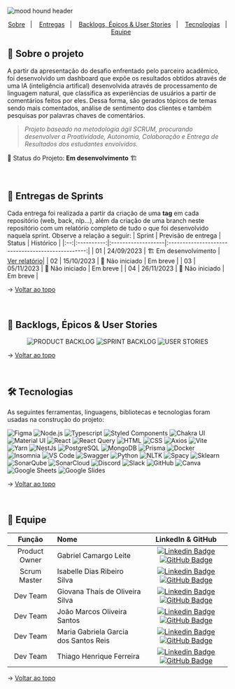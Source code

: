 <span id="topo">

![mood hound header](https://github.com/The-Bugger-Ducks/mood-hound-documentation/assets/79321198/7696facb-0f67-43d3-9a28-e3c4553ec0c8)

<p align="center">
    <a href="#sobre">Sobre</a>  &nbsp |&nbsp &nbsp  
    <a href="#entregas">Entregas</a>  &nbsp |&nbsp &nbsp  
    <a href="#backlogs">Backlogs, Épicos & User Stories</a> &nbsp |&nbsp &nbsp  
    <a href="#tecnologias">Tecnologias</a>  &nbsp |&nbsp &nbsp 
    <a href="#equipe">Equipe</a>
</p>
   
<span id="sobre">

## :bookmark_tabs: Sobre o projeto

A partir da apresentação do desafio enfrentado pelo parceiro acadêmico, foi desenvolvido um dashboard que expõe os resultados obtidos através de uma IA (inteligência artifical) desenvolvida através de processamento de linguagem natural, que classifica as experiências de usuários a partir de comentários feitos por eles. Dessa forma, são gerados tópicos de temas sendo mais comentados, análise de sentimento dos clientes e também pesquisas por palavras chaves de comentários.

> _Projeto baseado na metodologia ágil SCRUM, procurando desenvolver a Proatividade, Autonomia, Colaboração e Entrega de Resultados dos estudantes envolvidos._

:pushpin: Status do Projeto: **Em desenvolvimento** 🏗️

<br />

<span id="entregas">

## 🏁 Entregas de Sprints

Cada entrega foi realizada a partir da criação de uma **tag** em cada repositório (web, back, nlp...), além da criação de uma branch neste repositório com um relatório completo de tudo o que foi desenvolvido naquela sprint. Observe a relação a seguir:
| Sprint | Previsão de entrega | Status | Histórico |
|:--:|:----------:|:-------------------|:-------------------------------------------------:|
| 01 | 24/09/2023 | 🏗️ Em desenvolvimento | [Ver relatório](https://github.com/The-Bugger-Ducks/mood-hound-documentation/tree/sprint-01)|
| 02 | 15/10/2023 | 🛑 Não iniciado | Em breve |
| 03 | 05/11/2023 | 🛑 Não iniciado | Em breve |
| 04 | 26/11/2023 | 🛑 Não iniciado | Em breve |

→ [Voltar ao topo](#topo)

<br />

<span id="backlogs">

## :dart: Backlogs, Épicos & User Stories

<div align="center">
   <img src="https://github.com/The-Bugger-Ducks/mood-hound-documentation/assets/79321198/c5e076ff-a484-4371-922b-dd16dc8a721e" alt="PRODUCT BACKLOG" /> 
   <img src="https://github.com/The-Bugger-Ducks/mood-hound-documentation/assets/79321198/d39243a0-4a16-4f1d-ba34-e5b54f6f8c3f" alt="SPRINT BACKLOG" /> 
   <img src="https://github.com/The-Bugger-Ducks/mood-hound-documentation/assets/79321198/ec0fe387-2ea3-4166-b8e9-03c803eaf07a" alt="USER STORIES" />
</div>

→ [Voltar ao topo](#topo)

<br />

<span id="tecnologias">

## 🛠️ Tecnologias

As seguintes ferramentas, linguagens, bibliotecas e tecnologias foram usadas na construção do projeto:

<img src="https://img.shields.io/badge/Figma-CED4DA?style=for-the-badge&logo=figma&logoColor=DC143C" alt="Figma" /> 
<img src="https://img.shields.io/badge/Node.Js-CED4DA?style=for-the-badge&logo=nodedotjs&logoColor=3A5F0B" alt="Node.js" /> 
<img src="https://img.shields.io/badge/TypeScript-CED4DA?style=for-the-badge&logo=typescript&logoColor=007ACC" alt="Typescript" />
<img src="https://img.shields.io/badge/Styled_Components-CED4DA?style=for-the-badge&logo=styled-components&logoColor=ff309f" alt="Styled Components" /> 
<img src="https://img.shields.io/badge/chakra_ui-CED4DA.svg?style=for-the-badge&logo=chakraui&logoColor=234ED1C5" alt="Chakra UI" />
<img src="https://img.shields.io/badge/material_ui-CED4DA.svg?style=for-the-badge&logo=mui&logoColor=1F51FF" alt="Material UI" />
<img src="https://img.shields.io/badge/React-CED4DA?style=for-the-badge&logo=react&logoColor=1497ff" alt="React" /> 
<img src="https://img.shields.io/badge/React_query-CED4DA?style=for-the-badge&logo=reactquery&logoColor=FF4154" alt="React Query" /> 
<img src="https://img.shields.io/badge/HTML-CED4DA?style=for-the-badge&logo=html5&logoColor=23E34F26" alt="HTML" /> 
<img src="https://img.shields.io/badge/CSS-CED4DA?style=for-the-badge&logo=css3&logoColor=1572B6" alt="CSS" />
<img src="https://img.shields.io/badge/Axios-CED4DA?style=for-the-badge&logo=axios&logoColor=5A29E4" alt="Axios" />
<img src="https://img.shields.io/badge/Vite-CED4DA?style=for-the-badge&logo=vite&logoColor=646CFF" alt="Vite" /> 
<img src="https://img.shields.io/badge/Yarn-CED4DA?style=for-the-badge&logo=yarn&logoColor=000000" alt="Yarn" /> 
<img src="https://img.shields.io/badge/NestJs-CED4DA?style=for-the-badge&logo=nestjs&logoColor=AA4A44" alt="NestJs" />  
<img src="https://img.shields.io/badge/Postgres-CED4DA?style=for-the-badge&logo=postgresql&logoColor=23316192" alt="PostgreSQL" />  
<img src="https://img.shields.io/badge/MongoDB-CED4DA?style=for-the-badge&logo=mongodb&logoColor=47A248" alt="MongoDB" />  
<img src="https://img.shields.io/badge/Prisma-CED4DA?style=for-the-badge&logo=prisma&logoColor=303030" alt="Prisma" /> 
<img src="https://img.shields.io/badge/Docker-CED4DA?style=for-the-badge&logo=docker&logoColor=000080" alt="Docker" /> 
<img src="https://img.shields.io/badge/Insomnia-CED4DA?style=for-the-badge&logo=insomnia&logoColor=581845" alt="Insomnia" />
<img src="https://img.shields.io/badge/VS_Code-CED4DA?style=for-the-badge&logo=visual%20studio%20code&logoColor=0078D4" alt="VS Code" />
<img src="https://img.shields.io/badge/Swagger-CED4DA?style=for-the-badge&logo=swagger&logoColor=3A5F0B" alt="Swagger" /> 
<img src="https://img.shields.io/badge/python-CED4DA?style=for-the-badge&logo=python&logoColor=3670A0" alt="Python" /> 
<img src="https://img.shields.io/badge/Nltk-CED4DA?style=for-the-badge&logo=nltk&logoColor=6F8FAF" alt="NLTK" /> 
<img src="https://img.shields.io/badge/Spacy-CED4DA?style=for-the-badge&logo=spacy&logoColor=0096FF" alt="Spacy" />
<img src="https://img.shields.io/badge/Sklearn-CED4DA?style=for-the-badge&logo=scikit-learn&logoColor=F7931E" alt="Sklearn" />
<img src="https://img.shields.io/badge/SonarQube-CED4DA?style=for-the-badge&logo=sonarqube&logoColor=4E9BCD" alt="SonarQube" />
<img src="https://img.shields.io/badge/SonarCloud-CED4DA?style=for-the-badge&logo=sonarcloud&logoColor=3702A" alt="SonarCloud" />
<img src="https://img.shields.io/badge/Discord-CED4DA?style=for-the-badge&logo=discord&logoColor=7289DA" alt="Discord" /> 
<img src="https://img.shields.io/badge/Slack-CED4DA?style=for-the-badge&logo=slack&logoColor=4A154B" alt="Slack" /> 
<img src="https://img.shields.io/badge/GitHub-CED4DA?style=for-the-badge&logo=github&logoColor=20232A" alt="GitHub" /> 
<img src="https://img.shields.io/badge/Canva-CED4DA?style=for-the-badge&logo=canva&logoColor=00C4CC" alt="Canva" /> 
<img src="https://img.shields.io/badge/Google%20Sheets-CED4DA?style=for-the-badge&logo=google-sheets&logoColor=34A853" alt="Google Sheets" /> 
<img src="https://img.shields.io/badge/Google%20Slides-CED4DA?style=for-the-badge&logo=google-slides&logoColor=FBBC04" alt="Google Slides" /> 
    
→ [Voltar ao topo](#topo)

<br />

<span id="equipe">

## :busts_in_silhouette: Equipe

|    Função     | Nome                                  |                                                                                                                                                      LinkedIn & GitHub                                                                                                                                                      |
| :-----------: | :------------------------------------ | :-------------------------------------------------------------------------------------------------------------------------------------------------------------------------------------------------------------------------------------------------------------------------------------------------------------------------: |
| Product Owner | Gabriel Camargo Leite                 |     [![Linkedin Badge](https://img.shields.io/badge/Linkedin-blue?style=flat-square&logo=Linkedin&logoColor=white)](https://www.linkedin.com/in/gabriel-camargo-leite) [![GitHub Badge](https://img.shields.io/badge/GitHub-111217?style=flat-square&logo=github&logoColor=white)](https://github.com/GabrielCamargoL)      |
| Scrum Master  | Isabelle Dias Ribeiro Silva           |            [![Linkedin Badge](https://img.shields.io/badge/Linkedin-blue?style=flat-square&logo=Linkedin&logoColor=white)](https://www.linkedin.com/in/drisabelles) [![GitHub Badge](https://img.shields.io/badge/GitHub-111217?style=flat-square&logo=github&logoColor=white)](https://github.com/drisabelles)             |
|   Dev Team    | Giovana Thaís de Oliveira Silva       |           [![Linkedin Badge](https://img.shields.io/badge/Linkedin-blue?style=flat-square&logo=Linkedin&logoColor=white)](https://www.linkedin.com/in/gioliveirass/) [![GitHub Badge](https://img.shields.io/badge/GitHub-111217?style=flat-square&logo=github&logoColor=white)](https://github.com/gioliveirass)           |
|   Dev Team    | João Marcos Oliveira Santos           |             [![Linkedin Badge](https://img.shields.io/badge/Linkedin-blue?style=flat-square&logo=Linkedin&logoColor=white)](https://www.linkedin.com/in/joaomarcoso/) [![GitHub Badge](https://img.shields.io/badge/GitHub-111217?style=flat-square&logo=github&logoColor=white)](https://github.com/JoaoM-py)              |
|   Dev Team    | Maria Gabriela Garcia dos Santos Reis |      [![Linkedin Badge](https://img.shields.io/badge/Linkedin-blue?style=flat-square&logo=Linkedin&logoColor=white)](https://www.linkedin.com/in/mariagabrielareis/) [![GitHub Badge](https://img.shields.io/badge/GitHub-111217?style=flat-square&logo=github&logoColor=white)](https://github.com/MariaGabrielaReis)      |
|   Dev Team    | Thiago Henrique Ferreira              | [![Linkedin Badge](https://img.shields.io/badge/Linkedin-blue?style=flat-square&logo=Linkedin&logoColor=white)](https://www.linkedin.com/in/thiago-henrique-ferreira-2499a41a8/) [![GitHub Badge](https://img.shields.io/badge/GitHub-111217?style=flat-square&logo=github&logoColor=white)](https://github.com/ThHenrique) |

→ [Voltar ao topo](#topo)
